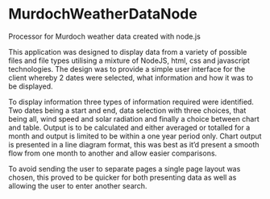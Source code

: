 # MurdochWeatherDataNode
 Processor for Murdoch weather data created with node.js

This application was designed to display data from a variety of possible files and file types utilising a mixture of NodeJS, html, css and javascript technologies. The design was to provide a simple user interface for the client whereby 2 dates were selected, what information and how it was to be displayed. 

To display information three types of information required were identified. Two dates being a start and end, data selection with three choices, that being all, wind speed and solar radiation and finally a choice between chart and table. 
Output is to be calculated and either averaged or totalled for a month and output is limited to be within a one year period only. Chart output is presented in a line diagram format, this was best as it’d present a smooth flow from one month to another and allow easier comparisons.

To avoid sending the user to separate pages a single page layout was chosen, this proved to be quicker for both presenting data as well as allowing the user to enter another search. 
